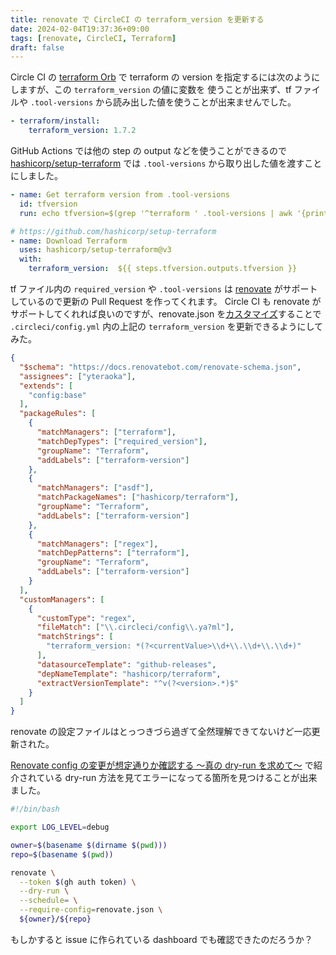 ```yaml
---
title: renovate で CircleCI の terraform_version を更新する
date: 2024-02-04T19:37:36+09:00
tags: [renovate, CircleCI, Terraform]
draft: false
---
```


Circle CI の [terraform Orb](https://circleci.com/developer/orbs/orb/circleci/terraform) で
terraform の version を指定するには次のようにしますが、この `terraform_version` の値に変数を
使うことが出来ず、tf ファイルや `.tool-versions` から読み出した値を使うことが出来ませんでした。

```yaml
- terraform/install:
    terraform_version: 1.7.2
```

GitHub Actions では他の step の output などを使うことができるので [hashicorp/setup-terraform](https://github.com/hashicorp/setup-terraform) では `.tool-versions` から取り出した値を渡すことにしました。

```yaml
- name: Get terraform version from .tool-versions
  id: tfversion
  run: echo tfversion=$(grep '^terraform ' .tool-versions | awk '{print $2}') >> $GITHUB_OUTPUT

# https://github.com/hashicorp/setup-terraform
- name: Download Terraform
  uses: hashicorp/setup-terraform@v3
  with:
    terraform_version:  ${{ steps.tfversion.outputs.tfversion }}
```

tf ファイル内の `required_version` や `.tool-versions` は [renovate](https://github.com/renovatebot/renovate) がサポートしているので更新の Pull Request を作ってくれます。
Circle CI も renovate がサポートしてくれれば良いのですが、renovate.json を[カスタマイズ](https://docs.renovatebot.com/configuration-options/)することで `.circleci/config.yml` 内の上記の `terraform_version` を更新できるようにしてみた。

```json
{
  "$schema": "https://docs.renovatebot.com/renovate-schema.json",
  "assignees": ["yteraoka"],
  "extends": [
    "config:base"
  ],
  "packageRules": [
    {
      "matchManagers": ["terraform"],
      "matchDepTypes": ["required_version"],
      "groupName": "Terraform",
      "addLabels": ["terraform-version"]
    },
    {
      "matchManagers": ["asdf"],
      "matchPackageNames": ["hashicorp/terraform"],
      "groupName": "Terraform",
      "addLabels": ["terraform-version"]
    },
    {
      "matchManagers": ["regex"],
      "matchDepPatterns": ["terraform"],
      "groupName": "Terraform",
      "addLabels": ["terraform-version"]
    }
  ],
  "customManagers": [
    {
      "customType": "regex",
      "fileMatch": ["\\.circleci/config\\.ya?ml"],
      "matchStrings": [
        "terraform_version: *(?<currentValue>\\d+\\.\\d+\\.\\d+)"
      ],
      "datasourceTemplate": "github-releases",
      "depNameTemplate": "hashicorp/terraform",
      "extractVersionTemplate": "^v(?<version>.*)$"
    }
  ]
}
```

renovate の設定ファイルはとっつきづら過ぎて全然理解できてないけど一応更新された。

[Renovate config の変更が想定通りか確認する 〜真の dry-run を求めて〜](https://zenn.dev/cybozu_ept/articles/compare-renovate-dry-run) で紹介されている dry-run 方法を見てエラーになってる箇所を見つけることが出来ました。

```bash
#!/bin/bash

export LOG_LEVEL=debug

owner=$(basename $(dirname $(pwd)))
repo=$(basename $(pwd))

renovate \
  --token $(gh auth token) \
  --dry-run \
  --schedule= \
  --require-config=renovate.json \
  ${owner}/${repo}
```

もしかすると issue に作られている dashboard でも確認できたのだろうか？


